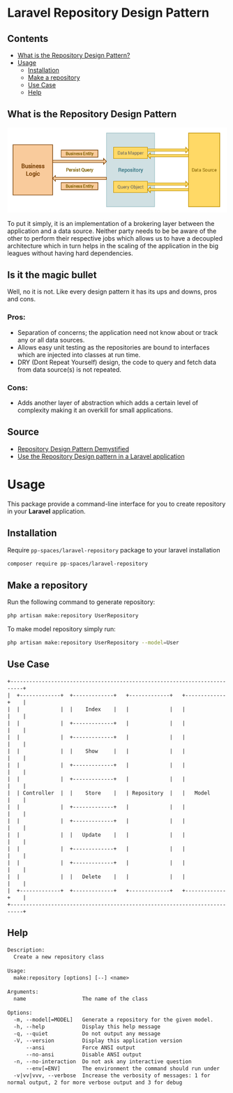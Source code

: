 # Laravel Repository Design Pattern

## Contents

- [What is the Repository Design Pattern?](#what-is-the-repository-design-pattern)
- [Usage](#usage)
  - [Installation](#installation)
  - [Make a repository](#make-a-repository)
  - [Use Case](#use-case)
  - [Help](#help)

## What is the Repository Design Pattern

![Repository Design Pattern](assets/repository_pattern.png)

To put it simply, it is an implementation of a brokering layer between the application and a data source. Neither party needs to be be aware of the other to perform their respective jobs which allows us to have a decoupled architecture which in turn helps in the scaling of the application in the big leagues without having hard dependencies.

## Is it the magic bullet

Well, no it is not. Like every design pattern it has its ups and downs, pros and cons.

### Pros:

- Separation of concerns; the application need not know about or track any or all data sources.
- Allows easy unit testing as the repositories are bound to interfaces which are injected into classes at run time.
- DRY (Dont Repeat Yourself) design, the code to query and fetch data from data source(s) is not repeated.

### Cons:

- Adds another layer of abstraction which adds a certain level of complexity making it an overkill for small applications.

## Source

- [Repository Design Pattern Demystified](https://www.sitepoint.com/repository-design-pattern-demystified/)
- [Use the Repository Design pattern in a Laravel application](https://medium.com/employbl/use-the-repository-design-pattern-in-a-laravel-application-13f0b46a3dce)

# Usage

This package provide a command-line interface for you to create repository in your **Laravel** application.

## Installation

Require `pp-spaces/laravel-repository` package to your laravel installation

```sh
composer require pp-spaces/laravel-repository
```

## Make a repository

Run the following command to generate repository:

```sh
php artisan make:repository UserRepository
```

To make model repository simply run:

```sh
php artisan make:repository UserRepository --model=User
```

## Use Case

```
+--------------------------------------------------------------------------+
|  +-------------+  +-------------+   +-------------+   +-------------+    |
|  |             |  |    Index    |   |             |   |             |    |
|  |             |  +-------------+   |             |   |             |    |
|  |             |  +-------------+   |             |   |             |    |
|  |             |  |    Show     |   |             |   |             |    |
|  |             |  +-------------+   |             |   |             |    |
|  |             |  +-------------+   |             |   |             |    |
|  | Controller  |  |    Store    |   | Repository  |   |   Model     |    |
|  |             |  +-------------+   |             |   |             |    |
|  |             |  +-------------+   |             |   |             |    |
|  |             |  |   Update    |   |             |   |             |    |
|  |             |  +-------------+   |             |   |             |    |
|  |             |  +-------------+   |             |   |             |    |
|  |             |  |   Delete    |   |             |   |             |    |
|  +-------------+  +-------------+   +-------------+   +-------------+    |
+--------------------------------------------------------------------------+
```

## Help

```
Description:
  Create a new repository class

Usage:
  make:repository [options] [--] <name>

Arguments:
  name                  The name of the class

Options:
  -m, --model[=MODEL]   Generate a repository for the given model.
  -h, --help            Display this help message
  -q, --quiet           Do not output any message
  -V, --version         Display this application version
      --ansi            Force ANSI output
      --no-ansi         Disable ANSI output
  -n, --no-interaction  Do not ask any interactive question
      --env[=ENV]       The environment the command should run under
  -v|vv|vvv, --verbose  Increase the verbosity of messages: 1 for normal output, 2 for more verbose output and 3 for debug
```
